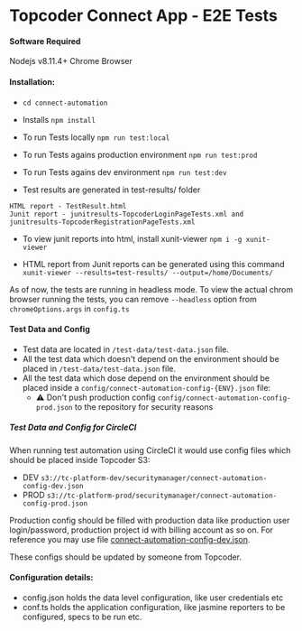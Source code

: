 # Topcoder Connect App - E2E Tests

#### Software Required

Nodejs v8.11.4+
Chrome Browser

#### Installation:

- `cd connect-automation`

- Installs
  `npm install`

- To run Tests locally
  `npm run test:local`

- To run Tests agains production environment
  `npm run test:prod`

- To run Tests agains dev environment
  `npm run test:dev`


- Test results are generated in test-results/ folder

```
HTML report - TestResult.html
Junit report - junitresults-TopcoderLoginPageTests.xml and junitresults-TopcoderRegistrationPageTests.xml
```

- To view junit reports into html, install xunit-viewer
  `npm i -g xunit-viewer`

- HTML report from Junit reports can be generated using this command
  `xunit-viewer --results=test-results/ --output=/home/Documents/`

As of now, the tests are running in headless mode. To view the actual chrom browser running the tests, you can remove `--headless` option from `chromeOptions.args` in `config.ts`

#### Test Data and Config

- Test data are located in `/test-data/test-data.json` file.
- All the test data which doesn't depend on the environment should be placed in `/test-data/test-data.json` file.
- All the test data which dose depend on the environment should be placed inside a `config/connect-automation-config-{ENV}.json` file:
  - ⚠️ Don't push production config `config/connect-automation-config-prod.json` to the repository for security reasons

##### Test Data and Config for CircleCI

When running test automation using CircleCI it would use config files which should be placed inside Topcoder S3:

- DEV `s3://tc-platform-dev/securitymanager/connect-automation-config-dev.json`
- PROD `s3://tc-platform-prod/securitymanager/connect-automation-config-prod.json`

Production config should be filled with production data like production user login/password, production project id with billing account as so on. For reference you may use file [connect-automation-config-dev.json](config/connect-automation-config-dev.json).

These configs should be updated by someone from Topcoder.

#### Configuration details:

- config.json holds the data level configuration, like user credentials etc
- conf.ts holds the application configuration, like jasmine reporters to be configured, specs to be run etc.

